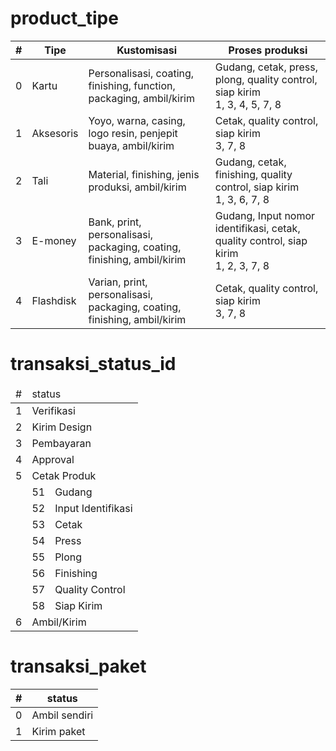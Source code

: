 # product_tipe
| # | Tipe | Kustomisasi | Proses produksi |
| - | ---- | ----------- | --------------- |
| 0 | Kartu | Personalisasi, coating, finishing, function, packaging, ambil/kirim | Gudang, cetak, press, plong, quality control, siap kirim<br>1, 3, 4, 5, 7, 8 |
| 1 | Aksesoris | Yoyo, warna, casing, logo resin, penjepit buaya, ambil/kirim | Cetak, quality control, siap kirim<br>3, 7, 8 |
| 2 | Tali | Material, finishing, jenis produksi, ambil/kirim | Gudang, cetak, finishing, quality control, siap kirim<br>1, 3, 6, 7, 8 |
| 3 | E-money | Bank, print, personalisasi, packaging, coating, finishing, ambil/kirim | Gudang, Input nomor identifikasi, cetak, quality control, siap kirim<br>1, 2, 3, 7, 8 |
| 4 | Flashdisk | Varian, print, personalisasi, packaging, coating, finishing, ambil/kirim | Cetak, quality control, siap kirim<br>3, 7, 8 |

# transaksi_status_id

<table>
    <thead>
        <thead>
            <tr>
                <td>#</td>
                <td colspan="2">status</td>
            </tr>
        </thead>
    </thead>
    <tbody>
        <tr>
            <td>1</td>
            <td colspan="2">Verifikasi</td>
        </tr>
        <tr>
            <td>2</td>
            <td colspan="2">Kirim Design</td>
        </tr>
        <tr>
            <td>3</td>
            <td colspan="2">Pembayaran</td>
        </tr>
        <tr>
            <td>4</td>
            <td colspan="2">Approval</td>
        </tr>
        <tr>
            <td>5</td>
            <td colspan="2">Cetak Produk</td>
        </tr>
        <tr>
            <td></td>
            <td>51</td>
            <td>Gudang</td>
        </tr>
        <tr>
            <td></td>
            <td>52</td>
            <td>Input Identifikasi</td>
        </tr>
        <tr>
            <td></td>
            <td>53</td>
            <td>Cetak</td>
        </tr>
        <tr>
            <td></td>
            <td>54</td>
            <td>Press</td>
        </tr>
        <tr>
            <td></td>
            <td>55</td>
            <td>Plong</td>
        </tr>
        <tr>
            <td></td>
            <td>56</td>
            <td>Finishing</td>
        </tr>
        <tr>
            <td></td>
            <td>57</td>
            <td>Quality Control</td>
        </tr>
		<tr>
			<td></td>
			<td>58</td>
            <td>Siap Kirim</td>
		</tr>
        <tr>
            <td>6</td>
            <td colspan="2">Ambil/Kirim</td>
        </tr>
    </tbody>
</table>

# transaksi_paket
| # | status |
| - | ------ |
| 0 | Ambil sendiri |
| 1 | Kirim paket |
